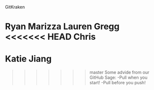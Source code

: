GitKraken


Ryan Marizza
Lauren Gregg
<<<<<<< HEAD
Chris
=======

Katie Jiang
=======

>>>>>>> master
Some advide from our GitHub Sage:
-Pull when you start!
-Pull before you push!

